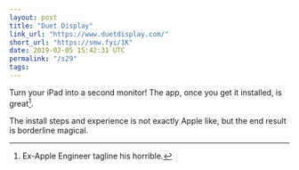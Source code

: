 ```yaml
---
layout: post
title: "Duet Display"
link_url: "https://www.duetdisplay.com/"
short_url: "https://smw.fyi/1K"
date: 2019-02-05 15:42:31 UTC
permalink: "/s29"
tags:
---
```





Turn your iPad into a second monitor! The app, once you get it installed, is great[^1]. 

The install steps and experience is not exactly Apple like, but the end result is borderline magical.

[^1]: Ex-Apple Engineer tagline his horrible.